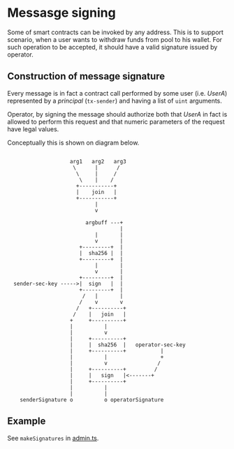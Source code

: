 # Messasge signing

Some of smart contracts can be invoked by any address. This is to
support scenario, when a user wants to withdraw funds from pool
to his wallet. For such operation to be accepted, it should have
a valid signature issued by operator.

## Construction of message signature

Every message is in fact a contract call performed by some user
(i.e. _UserA_) represented by a _principal_ (`tx-sender`) and
having a list of `uint` arguments.

Operator, by signing the message should authorize both that
_UserA_ in fact is allowed to perform this request and that
numeric parameters of the request have legal values.

Conceptually this is shown on diagram below.

```ditaa

                    arg1   arg2   arg3
                     \      |      /
                      \     |     /
                       \    |    /
                      +-----------+
                      |    join   |
                      +-----------+
                            |
                            v

                         argbuff ---+
                                    |
                            |       |
                            v       |
                       +---------+  |
                       |  sha256 |  |
                       +---------+  |
                            |       |
                            v       |
                       +---------+  |
  sender-sec-key ----->|  sign   |  |
                       +---------+  |
                        /   |       |
                       /    v       v
                      /   +----------+
                     /    |   join   |
                    +     +----------+
                    |          |
                    |          v
                    |     +----------+
                    |     |  sha256  |   operator-sec-key
                    |     +----------+           |
                    |          |                 +
                    |          v                /
                    |     +----------+         /
                    |     |   sign   |<-------+
                    |     +----------+
                    |          |
                    |          |
    senderSignature o          o operatorSignature
```


## Example

See `makeSignatures` in
[admin.ts](../protocol/tests/utils/admin.ts).

